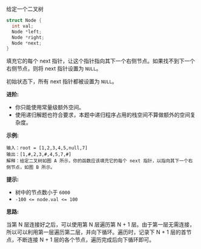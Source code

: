 给定一个二叉树

```c
struct Node {
  int val;
  Node *left;
  Node *right;
  Node *next;
}
```

填充它的每个 next 指针，让这个指针指向其下一个右侧节点。如果找不到下一个右侧节点，则将 next 指针设置为 `NULL`。

初始状态下，所有 next 指针都被设置为 `NULL`。

**进阶:**

- 你只能使用常量级额外空间。
- 使用递归解题也符合要求，本题中递归程序占用的栈空间不算做额外的空间复杂度。

**示例:**

```
输入：root = [1,2,3,4,5,null,7]
输出：[1,#,2,3,#,4,5,7,#]
解释：给定二叉树如图 A 所示，你的函数应该填充它的每个 next 指针，以指向其下一个右侧节点，如图 B 所示。
```

**提示:**

- 树中的节点数小于 `6000`
- `-100 <= node.val <= 100`

**思路:**

当第 N 层连接好之后，可以使用第 N 层遍历第 N + 1 层。由于第一层无需连接，所以可以利用第一层遍历第二层，并向下循环。遍历时，记录下 N + 1 层的首节点，不断连接 N + 1 层的各个节点，遍历完成后向下循环即可。

